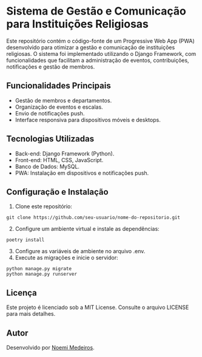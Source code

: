 # Sistema de Gestão e Comunicação para Instituições Religiosas
Este repositório contém o código-fonte de um Progressive Web App (PWA) desenvolvido para otimizar a gestão e comunicação de instituições religiosas. O sistema foi implementado utilizando o Django Framework, com funcionalidades que facilitam a administração de eventos, contribuições, notificações e gestão de membros.

## Funcionalidades Principais
<ul>
  <li>Gestão de membros e departamentos.</li>
  <li>Organização de eventos e escalas.</li>
  <li>Envio de notificações push.</li>
  <li>Interface responsiva para dispositivos móveis e desktops.</li>
</ul>

## Tecnologias Utilizadas
<ul>
  <li>Back-end: Django Framework (Python).</li>
  <li>Front-end: HTML, CSS, JavaScript.</li>
  <li>Banco de Dados: MySQL.</li>
  <li>PWA: Instalação em dispositivos e notificações push.</li>
</ul>

## Configuração e Instalação
1. Clone este repositório:
```
git clone https://github.com/seu-usuario/nome-do-repositorio.git
```
2. Configure um ambiente virtual e instale as dependências:
```
poetry install
```
3. Configure as variáveis de ambiente no arquivo .env.
4. Execute as migrações e inicie o servidor:
```
python manage.py migrate  
python manage.py runserver
```

## Licença
Este projeto é licenciado sob a MIT License. Consulte o arquivo LICENSE para mais detalhes.

## Autor
Desenvolvido por [Noemi Medeiros](https://github.com/noemimedeiros).

